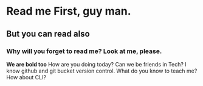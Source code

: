 # Read me First, guy man.

## But you can read also

### Why will you forget to read me? Look at me, please.

**We are bold too**
How are you doing today? Can we be friends in Tech? I know github and git bucket version control. What do you know to teach me? How about CLI?
